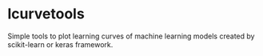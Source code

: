 # lcurvetools
Simple tools to plot learning curves of machine learning models created by scikit-learn or keras framework.
